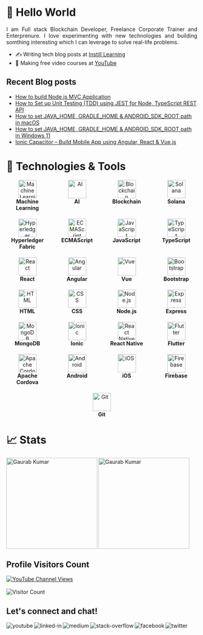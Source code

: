 # 👋 Hello World

<div align="justify">
    I am Full stack Blockchain Developer, Freelance Corporate Trainer and Enterprenure. I love experimenting with new technologies and building somthing interesting which I can leverage to solve real-life problems.
</div>


- ✍️ Writing tech blog posts at [Instill Learning](https://www.instilllearning.com/)
- 🔭 Making free video courses at [YouTube](https://www.youtube.com/instilllearning?sub_confirmation=1) 

## Recent Blog posts
<!-- BLOG-POST-LIST:START -->
- [How to build Node.js MVC Application](https://androidabcd.info/how-to-build-node-js-mvc-application/?utm_source=rss&utm_medium=rss&utm_campaign=how-to-build-node-js-mvc-application)
- [How to Set up Unit Testing &lpar;TDD&rpar; using JEST for Node, TypeScript REST API](https://androidabcd.info/how-to-set-up-unit-testing-tdd-using-jest-for-node-typescript-rest-api/?utm_source=rss&utm_medium=rss&utm_campaign=how-to-set-up-unit-testing-tdd-using-jest-for-node-typescript-rest-api)
- [How to set JAVA_HOME, GRADLE_HOME &amp; ANDROID_SDK_ROOT path in macOS](https://androidabcd.info/how-to-set-java_home-gradle_home-android_sdk_root-path-in-macos/?utm_source=rss&utm_medium=rss&utm_campaign=how-to-set-java_home-gradle_home-android_sdk_root-path-in-macos)
- [How to set JAVA_HOME, GRADLE_HOME &amp; ANDROID_SDK_ROOT path in Windows 11](https://androidabcd.info/how-to-set-java_home-in-windows/?utm_source=rss&utm_medium=rss&utm_campaign=how-to-set-java_home-in-windows)
- [Ionic Capacitor – Build Mobile App using Angular, React &amp; Vue.js](https://androidabcd.info/ionic-capacitor/?utm_source=rss&utm_medium=rss&utm_campaign=ionic-capacitor)
<!-- BLOG-POST-LIST:END -->


# 🔧 Technologies & Tools

<div style="display: flex; flex-wrap: wrap; justify-content: center; gap: 20px; text-align: center;">
  <div style="flex: 1 1 100px;">
    <img src="https://upload.wikimedia.org/wikipedia/commons/thumb/3/3c/Google_ML_Kit_logo.svg/1024px-Google_ML_Kit_logo.svg.png" width="48" height="48" alt="Machine Learning" />
    <br /><strong>Machine Learning</strong>
  </div>
  <div style="flex: 1 1 100px;">
    <img src="https://upload.wikimedia.org/wikipedia/commons/8/8c/Artificial_Intelligence_AIcon.png" width="48" height="48" alt="AI" />
    <br /><strong>AI</strong>
  </div>
  <div style="flex: 1 1 100px;">
    <img src="https://img.icons8.com/ios-filled/50/000000/blockchain-new-logo.png" width="48" height="48" alt="Blockchain" />
    <br /><strong>Blockchain</strong>
  </div>
  <div style="flex: 1 1 100px;">
    <img src="https://cryptologos.cc/logos/solana-sol-logo.png" width="48" height="48" alt="Solana" />
    <br /><strong>Solana</strong>
  </div>
  <div style="flex: 1 1 100px;">
    <img src="https://www.hyperledger.org/wp-content/uploads/2018/05/hl-h-fabric-color.png" width="48" height="48" alt="Hyperledger Fabric" />
    <br /><strong>Hyperledger Fabric</strong>
  </div>
  <div style="flex: 1 1 100px;">
    <img src="https://cdn.jsdelivr.net/gh/devicons/devicon/icons/javascript/javascript-plain.svg" width="48" height="48" alt="ECMAScript" />
    <br /><strong>ECMAScript</strong>
  </div>
  <div style="flex: 1 1 100px;">
    <img src="https://cdn.jsdelivr.net/gh/devicons/devicon/icons/javascript/javascript-plain.svg" width="48" height="48" alt="JavaScript" />
    <br /><strong>JavaScript</strong>
  </div>
  <div style="flex: 1 1 100px;">
    <img src="https://cdn.jsdelivr.net/gh/devicons/devicon/icons/typescript/typescript-plain.svg" width="48" height="48" alt="TypeScript" />
    <br /><strong>TypeScript</strong>
  </div>
  <div style="flex: 1 1 100px;">
    <img src="https://cdn.jsdelivr.net/gh/devicons/devicon/icons/react/react-original.svg" width="48" height="48" alt="React" />
    <br /><strong>React</strong>
  </div>
  <div style="flex: 1 1 100px;">
    <img src="https://cdn.jsdelivr.net/gh/devicons/devicon/icons/angularjs/angularjs-plain.svg" width="48" height="48" alt="Angular" />
    <br /><strong>Angular</strong>
  </div>
  <div style="flex: 1 1 100px;">
    <img src="https://cdn.jsdelivr.net/gh/devicons/devicon/icons/vuejs/vuejs-original.svg" width="48" height="48" alt="Vue" />
    <br /><strong>Vue</strong>
  </div>
  <div style="flex: 1 1 100px;">
    <img src="https://cdn.jsdelivr.net/gh/devicons/devicon/icons/bootstrap/bootstrap-plain.svg" width="48" height="48" alt="Bootstrap" />
    <br /><strong>Bootstrap</strong>
  </div>
  <div style="flex: 1 1 100px;">
    <img src="https://cdn.jsdelivr.net/gh/devicons/devicon/icons/html5/html5-plain.svg" width="48" height="48" alt="HTML" />
    <br /><strong>HTML</strong>
  </div>
  <div style="flex: 1 1 100px;">
    <img src="https://cdn.jsdelivr.net/gh/devicons/devicon/icons/css3/css3-plain.svg" width="48" height="48" alt="CSS" />
    <br /><strong>CSS</strong>
  </div>
  <div style="flex: 1 1 100px;">
    <img src="https://cdn.jsdelivr.net/gh/devicons/devicon/icons/nodejs/nodejs-original.svg" width="48" height="48" alt="Node.js" />
    <br /><strong>Node.js</strong>
  </div>
  <div style="flex: 1 1 100px;">
    <img src="https://cdn.jsdelivr.net/gh/devicons/devicon/icons/express/express-original.svg" width="48" height="48" alt="Express" />
    <br /><strong>Express</strong>
  </div>
  <div style="flex: 1 1 100px;">
    <img src="https://cdn.jsdelivr.net/gh/devicons/devicon/icons/mongodb/mongodb-original.svg" width="48" height="48" alt="MongoDB" />
    <br /><strong>MongoDB</strong>
  </div>
  <div style="flex: 1 1 100px;">
    <img src="https://cdn.jsdelivr.net/gh/devicons/devicon/icons/ionic/ionic-original.svg" width="48" height="48" alt="Ionic" />
    <br /><strong>Ionic</strong>
  </div>
  <div style="flex: 1 1 100px;">
    <img src="https://cdn.jsdelivr.net/gh/devicons/devicon/icons/react/react-original.svg" width="48" height="48" alt="React Native" />
    <br /><strong>React Native</strong>
  </div>
  <div style="flex: 1 1 100px;">
    <img src="https://upload.wikimedia.org/wikipedia/commons/1/17/Google-flutter-logo.png" width="48" height="48" alt="Flutter" />
    <br /><strong>Flutter</strong>
  </div>
  <div style="flex: 1 1 100px;">
    <img src="https://cdn.jsdelivr.net/gh/devicons/devicon/icons/apache/apache-original.svg" width="48" height="48" alt="Apache Cordova" />
    <br /><strong>Apache Cordova</strong>
  </div>
  <div style="flex: 1 1 100px;">
    <img src="https://upload.wikimedia.org/wikipedia/commons/d/d7/Android_robot.svg" width="48" height="48" alt="Android" />
    <br /><strong>Android</strong>
  </div>
  <div style="flex: 1 1 100px;">
    <img src="https://upload.wikimedia.org/wikipedia/commons/thumb/c/ca/IOS_logo.svg/1200px-IOS_logo.svg.png" width="48" height="48" alt="iOS" />
    <br /><strong>iOS</strong>
  </div>
  <div style="flex: 1 1 100px;">
    <img src="https://cdn.jsdelivr.net/gh/devicons/devicon/icons/firebase/firebase-plain.svg" width="48" height="48" alt="Firebase" />
    <br /><strong>Firebase</strong>
  </div>
  <div style="flex: 1 1 100px;">
    <img src="https://cdn.jsdelivr.net/gh/devicons/devicon/icons/git/git-original.svg" width="48" height="48" alt="Git" />
    <br /><strong>Git</strong>
  </div>
</div>



# 📈 Stats

<p><img align="left" height="240" src="https://github-readme-stats.vercel.app/api?username=progaurab&show_icons=true&hide_rank=true&bg_color=cbb14d,25d385,68e15c,a8eb12" alt="Gaurab Kumar" /></p>

<p><img align="center" height="240" src="https://github-readme-stats.vercel.app/api/top-langs/?username=progaurab&langs_count=10&layout=compact&bg_color=cbb14d,25d385,68e15c,a8eb12" alt="Gaurab Kumar" /></p>




## Profile Visitors Count

[![YouTube Channel Views](https://img.shields.io/youtube/channel/views/UCWGBv-McUmtZPUP59rsm91w?style=social)](https://www.youtube.com/c/instilllearning)
<br> <br>
![Visitor Count](https://profile-counter.glitch.me/progaurab/count.svg)

## Let's connect and chat!

[<img align="left" alt="youtube" src="https://img.shields.io/badge/youtube-red.svg?&style=for-the-badge&logo=youtube&logoColor=white" />](https://www.youtube.com/instilllearning?sub_confirmation=1)
[<img align="left" alt="linked-in" src="https://img.shields.io/badge/linkedin-%230077B5.svg?&style=for-the-badge&logo=linkedin&logoColor=white" />](https://www.linkedin.com/in/progaurab)
[<img align="left" alt="medium" src="https://img.shields.io/badge/medium-%2312100E.svg?&style=for-the-badge&logo=medium&logoColor=white" />](https://medium.com/@progaurab)
[<img align="left" alt="stack-overflow" src="https://img.shields.io/badge/stack%20overflow-FE7A16?logo=stack-overflow&logoColor=white&style=for-the-badge" />](https://stackoverflow.com/users/4188585/gaurab-kumar)
[<img align="left" alt="facebook" src="https://img.shields.io/badge/facebook-%231877F2.svg?&style=for-the-badge&logo=facebook&logoColor=white" />](https://www.facebook.com/learnWithGaurab)
[<img align="left" alt="twitter" src="https://img.shields.io/badge/twitter-%231DA1F2.svg?&style=for-the-badge&logo=twitter&logoColor=white" />](https://twitter.com/progaurab)
<br/>
